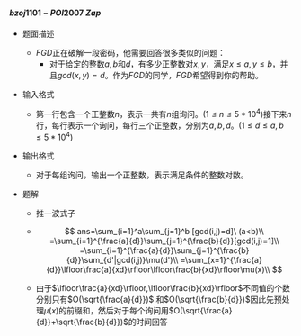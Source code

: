 #### $bzoj1101-POI2007$ $Zap$ 

* 题面描述

  * $FGD$正在破解一段密码，他需要回答很多类似的问题：
    * 对于给定的整数$a,b$和$d$，有多少正整数对$x,y$，满足$x\leq a,y\leq b$，并且$gcd(x,y)=d$。作为$FGD$的同学，$FGD$希望得到你的帮助。

* 输入格式

  * 第一行包含一个正整数$n$，表示一共有$n$组询问。$(1\leq n\leq 5*10^4)$接下来$n$行，每行表示一个询问，每行三个正整数，分别为$a,b,d$。$(1\leq d\leq a,b\leq 5*10^4)$

* 输出格式

  * 对于每组询问，输出一个正整数，表示满足条件的整数对数。

* 题解

  * 推一波式子

  * $$
    ans=\sum_{i=1}^a\sum_{j=1}^b [gcd(i,j)=d]\ (a<b)\\
    =\sum_{i=1}^{\frac{a}{d}}\sum_{j=1}^{\frac{b}{d}}[gcd(i,j)=1]\\
    =\sum_{i=1}^{\frac{a}{d}}\sum_{j=1}^{\frac{b}{d}}\sum_{d'|gcd(i,j)}\mu(d')\\
    =\sum_{x=1}^{\frac{a}{d}}\lfloor\frac{a}{xd}\rfloor\lfloor\frac{b}{xd}\rfloor\mu(x)\\
    $$

  * 由于$\lfloor\frac{a}{xd}\rfloor,\lfloor\frac{b}{xd}\rfloor$不同值的个数分别只有$O(\sqrt{\frac{a}{d}})$ 和$O(\sqrt{\frac{b}{d}})$因此先预处理$\mu(x)$的前缀和，然后对于每个询问用$O(\sqrt{\frac{a}{d}}+\sqrt{\frac{b}{d}})$的时间回答

